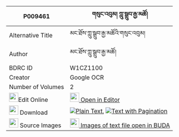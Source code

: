 |P009461|གསུང་འབུམ། ཀླུ་སྒྲུབ་རྒྱ་མཚོ། 
| --- | --- 
|Alternative Title |མང་ཐོས་ཀླུ་སྒྲུབ་རྒྱ་མཚོའི་གསུང་འབུམ།
|Author| མང་ཐོས་ཀླུ་སྒྲུབ་རྒྱ་མཚོ།
|BDRC ID | W1CZ1100
|Creator | Google OCR
|Number of Volumes| 2
|<img width="25" src="https://img.icons8.com/color/25/000000/edit-property.png">Edit Online| [<img width="25" src="https://avatars.githubusercontent.com/u/45091458?s=200&v=4"> Open in Editor](http://editor.openpecha.org/P009461)
|<img width="25" src="https://img.icons8.com/fluent/48/000000/download-2.png"/>  Download | [![](https://img.icons8.com/color/20/000000/txt.png)Plain Text](https://github.com/Openpecha/P009461/releases/download/v2/sungbum_ludrub_gyatso_plain_P009461.zip), [![](https://img.icons8.com/color/20/000000/txt.png)Text with Pagination](https://github.com/Openpecha/P009461/releases/download/v2/sungbum_ludrub_gyatso_pages_P009461.zip)
|<img width="25" src="https://img.icons8.com/plasticine/100/000000/pictures-folder.png"/>  Source Images | [<img width="25" src="https://library.bdrc.io/icons/BUDA-small.svg"> Images of text file open in BUDA](https://library.bdrc.io/show/bdr:W1CZ1100)